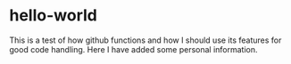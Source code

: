 # hello-world
This is a test of how github functions and how I should use its features for good code handling.
Here I have added some personal information.
